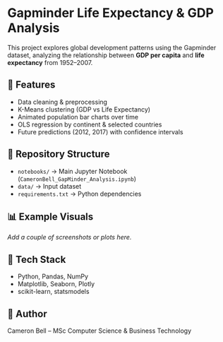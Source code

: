# Gapminder Life Expectancy & GDP Analysis

This project explores global development patterns using the Gapminder dataset,
analyzing the relationship between **GDP per capita** and **life expectancy**
from 1952–2007.

## 🚀 Features

- Data cleaning & preprocessing
- K-Means clustering (GDP vs Life Expectancy)
- Animated population bar charts over time
- OLS regression by continent & selected countries
- Future predictions (2012, 2017) with confidence intervals

## 📂 Repository Structure

- `notebooks/` → Main Jupyter Notebook (`CameronBell_GapMinder_Analysis.ipynb`)
- `data/` → Input dataset
- `requirements.txt` → Python dependencies

## 📊 Example Visuals

_Add a couple of screenshots or plots here._

## 🔧 Tech Stack

- Python, Pandas, NumPy
- Matplotlib, Seaborn, Plotly
- scikit-learn, statsmodels

## 👤 Author

Cameron Bell – MSc Computer Science & Business Technology
